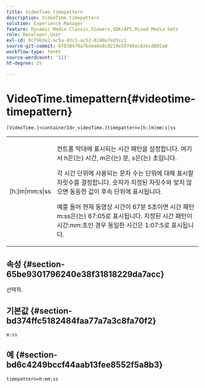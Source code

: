```yaml
---
title: VideoTime.timepattern
description: VideoTime.timepattern
solution: Experience Manager
feature: Dynamic Media Classic,Viewers,SDK/API,Mixed Media Sets
role: Developer,User
exl-id: 0c79b3e2-ac5a-43c3-ac52-8240e7ed3cc1
source-git-commit: 6f838470a7bdea8e8c0219e59746ec82ecd802a8
workflow-type: tm+mt
source-wordcount: '111'
ht-degree: 2%

---
```


# VideoTime.timepattern{#videotime-timepattern}

`[VideoTime.|<containerId>_videoTime.]timepattern=[h:]m|mm:s|ss`

<table id="table_9FC55144166F406DB07DFE0C57791475"> 
 <tbody> 
  <tr> 
   <td colname="col1"> <p> <span class="codeph"> [h:]m|mm:s|ss</span> </p> </td> 
   <td colname="col2"> <p> 컨트롤 막대에 표시되는 시간 패턴을 설정합니다. 여기서 <span class="codeph"> h</span>은(는) 시간, <span class="codeph"> m</span>은(는) 분, <span class="codeph"> s</span>은(는) 초입니다. </p> <p>각 시간 단위에 사용되는 문자 수는 단위에 대해 표시할 자릿수를 결정합니다. 숫자가 지정된 자릿수와 맞지 않으면 동등한 값이 후속 단위에 표시됩니다. </p> <p>예를 들어 현재 동영상 시간이 67분 5초이면 시간 패턴 <span class="codeph">m:ss</span>은(는) 67:05로 표시됩니다. 지정된 시간 패턴이 <span class="codeph">시간:mm:초</span>인 경우 동일한 시간은 1:07:5로 표시됩니다. </p> </td> 
  </tr> 
 </tbody> 
</table>

## 속성 {#section-65be9301796240e38f31818229da7acc}

선택적.

## 기본값 {#section-bd374ffc5182484faa77a7a3c8fa70f2}

`m:ss`

## 예 {#section-bd6c4249bccf44aab13fee8552f5a8b3}

`timepattern=h:mm:ss`
